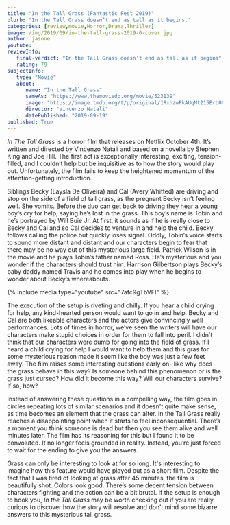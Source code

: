 ```yaml
---
title: "In the Tall Grass (Fantastic Fest 2019)"
blurb: "In the Tall Grass doesn’t end as tall as it begins."
categories: [review,movie,Horror,Drama,Thriller]
image: /img/2019/09/in-the-tall-grass-2019-0-cover.jpg
author: jasone
youtube: 
reviewInfo:
   final-verdict: "In the Tall Grass doesn’t end as tall as it begins"
   rating: 79
subjectInfo:
   type: "Movie"
   about:
      name: "In the Tall Grass"
      sameAs: "https://www.themoviedb.org/movie/523139"
      image: "https://image.tmdb.org/t/p/original/1RxhzwFkAUqMt215Brb06u8P8pn.jpg"
      director: "Vincenzo Natali"
      datePublished: "2019-09-19"
published: True
---
```

*In The Tall Grass* is a horror film that releases on Netflix October 4th. It’s written and directed by Vincenzo Natali and  based on a novella by Stephen King and Joe Hill. The first act is exceptionally interesting, exciting, tension-filled, and I couldn’t help but be inquisitive as to how the story would play out. Unfortunately, the film fails to keep the heightened momentum of the attention-getting introduction.

Siblings Becky (Laysla De Oliveira) and Cal (Avery Whitted) are driving and stop on the side of a field of tall grass, as the pregnant Becky isn’t feeling well. She vomits. Before the duo can get back to driving they hear a young boy’s cry for help, saying he’s lost in the grass. This boy’s name is Tobin and he’s portrayed by Will Buie Jr. At first, it sounds as if he is really close to Becky and Cal and so Cal decides to venture in and help the child. Becky follows calling the police but quickly loses signal. Oddly, Tobin’s voice starts to sound more distant and distant and our characters begin to fear that there may be no way out of this mysterious large field. Patrick Wilson is in the movie and he plays Tobin’s father named Ross. He’s mysterious and you wonder if the characters should trust him. Harrison Gilbertson plays Becky’s baby daddy named Travis and he comes into play when he begins to wonder about Becky’s whereabouts.

{% include media type="youtube" src="7afc9gTbVFI" %}

The execution of the setup is riveting and chilly. If you hear a child crying for help, any kind-hearted person would want to go in and help. Becky and Cal are both likeable characters and the actors give convincingly well performances. Lots of times in horror, we’ve seen the writers will have our characters make stupid choices in order for them to fall into peril. I didn’t think that our characters were dumb for going into the field of grass. If I heard a child crying for help I would want to help them and this gras for some mysterious reason made it seem like the boy was just a few feet away. The film raises some interesting questions early on- like why does the grass behave in this way? Is someone behind this phenomenon or is the grass just cursed? How did it become this way? Will our characters survive? If so, how? 

Instead of answering these questions in a compelling way, the film goes in circles repeating lots of similar scenarios and it doesn't quite make sense, as time becomes an element that the grass can alter. In the Tall Grass really reaches a disappointing point when it starts to feel inconsequential. There’s a moment you think someone is dead but then you see them alive and well minutes later. The film has its reasoning for this but I found it to be convoluted. It no longer feels grounded in reality. Instead, you’re just forced to wait for the ending to give you the answers. 

Grass can only be interesting to look at for so long. It's interesting to imagine how this feature would have played out as a short film. Despite the fact that I was tired of looking at grass after 45 minutes, the film is beautifully shot. Colors look good. There’s some decent tension between characters fighting and the action can be a bit brutal. If the setup is enough to hook you, *In the Tall Grass* may be worth checking out if you are really curious to discover how the story will resolve and don’t mind some bizarre answers to this mysterious tall grass.